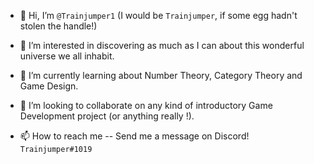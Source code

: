 - 👋 Hi, I’m `@Trainjumper1` (I would be `Trainjumper`, if some egg hadn't stolen the handle!)
- 👀 I’m interested in discovering as much as I can about this wonderful universe we all inhabit.
- 🌱 I’m currently learning about Number Theory, Category Theory and Game Design.
- 💞️ I’m looking to collaborate on any kind of introductory Game Development project (or anything really !).


- 📫 How to reach me -- Send me a message on Discord! `Trainjumper#1019`
